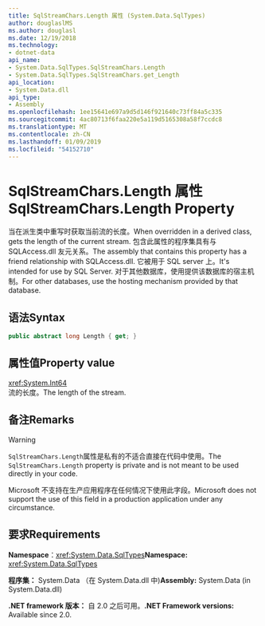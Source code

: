 ```yaml
---
title: SqlStreamChars.Length 属性 (System.Data.SqlTypes)
author: douglaslMS
ms.author: douglasl
ms.date: 12/19/2018
ms.technology:
- dotnet-data
api_name:
- System.Data.SqlTypes.SqlStreamChars.Length
- System.Data.SqlTypes.SqlStreamChars.get_Length
api_location:
- System.Data.dll
api_type:
- Assembly
ms.openlocfilehash: 1ee15641e697a9d5d146f921640c73ff84a5c335
ms.sourcegitcommit: 4ac80713f6faa220e5a119d5165308a58f7ccdc8
ms.translationtype: MT
ms.contentlocale: zh-CN
ms.lasthandoff: 01/09/2019
ms.locfileid: "54152710"
---
```

# <a name="sqlstreamcharslength-property"></a><span data-ttu-id="71cd9-102">SqlStreamChars.Length 属性</span><span class="sxs-lookup"><span data-stu-id="71cd9-102">SqlStreamChars.Length Property</span></span>

<span data-ttu-id="71cd9-103">当在派生类中重写时获取当前流的长度。</span><span class="sxs-lookup"><span data-stu-id="71cd9-103">When overridden in a derived class, gets the length of the current stream.</span></span> <span data-ttu-id="71cd9-104">包含此属性的程序集具有与 SQLAccess.dll 友元关系。</span><span class="sxs-lookup"><span data-stu-id="71cd9-104">The assembly that contains this property has a friend relationship with SQLAccess.dll.</span></span> <span data-ttu-id="71cd9-105">它被用于 SQL server 上。</span><span class="sxs-lookup"><span data-stu-id="71cd9-105">It's intended for use by SQL Server.</span></span> <span data-ttu-id="71cd9-106">对于其他数据库，使用提供该数据库的宿主机制。</span><span class="sxs-lookup"><span data-stu-id="71cd9-106">For other databases, use the hosting mechanism provided by that database.</span></span>

## <a name="syntax"></a><span data-ttu-id="71cd9-107">语法</span><span class="sxs-lookup"><span data-stu-id="71cd9-107">Syntax</span></span>

```csharp
public abstract long Length { get; }
```

## <a name="property-value"></a><span data-ttu-id="71cd9-108">属性值</span><span class="sxs-lookup"><span data-stu-id="71cd9-108">Property value</span></span>

<xref:System.Int64>\
<span data-ttu-id="71cd9-109">流的长度。</span><span class="sxs-lookup"><span data-stu-id="71cd9-109">The length of the stream.</span></span>

## <a name="remarks"></a><span data-ttu-id="71cd9-110">备注</span><span class="sxs-lookup"><span data-stu-id="71cd9-110">Remarks</span></span>

> [!WARNING]
> <span data-ttu-id="71cd9-111">`SqlStreamChars.Length`属性是私有的不适合直接在代码中使用。</span><span class="sxs-lookup"><span data-stu-id="71cd9-111">The `SqlStreamChars.Length` property is private and is not meant to be used directly in your code.</span></span>
>
> <span data-ttu-id="71cd9-112">Microsoft 不支持在生产应用程序在任何情况下使用此字段。</span><span class="sxs-lookup"><span data-stu-id="71cd9-112">Microsoft does not support the use of this field in a production application under any circumstance.</span></span>

## <a name="requirements"></a><span data-ttu-id="71cd9-113">要求</span><span class="sxs-lookup"><span data-stu-id="71cd9-113">Requirements</span></span>

<span data-ttu-id="71cd9-114">**Namespace**：<xref:System.Data.SqlTypes></span><span class="sxs-lookup"><span data-stu-id="71cd9-114">**Namespace:** <xref:System.Data.SqlTypes></span></span>

<span data-ttu-id="71cd9-115">**程序集：** System.Data （在 System.Data.dll 中)</span><span class="sxs-lookup"><span data-stu-id="71cd9-115">**Assembly:** System.Data (in System.Data.dll)</span></span>

<span data-ttu-id="71cd9-116">**.NET framework 版本：** 自 2.0 之后可用。</span><span class="sxs-lookup"><span data-stu-id="71cd9-116">**.NET Framework versions:** Available since 2.0.</span></span>